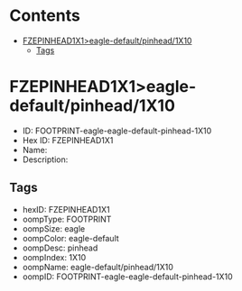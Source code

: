 



Contents
========

* [FZEPINHEAD1X1>eagle-default/pinhead/1X10](#fzepinhead1x1eagle-defaultpinhead1x10)
	* [Tags](#tags)

# FZEPINHEAD1X1>eagle-default/pinhead/1X10

- ID: FOOTPRINT-eagle-eagle-default-pinhead-1X10
- Hex ID: FZEPINHEAD1X1
- Name: 
- Description: 

## Tags

- hexID: FZEPINHEAD1X1
- oompType: FOOTPRINT
- oompSize: eagle
- oompColor: eagle-default
- oompDesc: pinhead
- oompIndex: 1X10
- oompName: eagle-default/pinhead/1X10
- oompID: FOOTPRINT-eagle-eagle-default-pinhead-1X10
